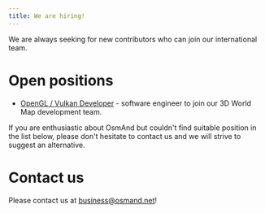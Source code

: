 ```yaml
---
title: We are hiring!
---
```

We are always seeking for new contributors who can join our international team. 

# Open positions

- [OpenGL / Vulkan Developer](./opengl-vulkan-dev.md) - software engineer to join our 3D World Map development team.

If you are enthusiastic about OsmAnd but couldn't find suitable position in the list below, please don't hesitate to contact us and we will strive to suggest an alternative.

# Contact us

Please contact us at business@osmand.net!